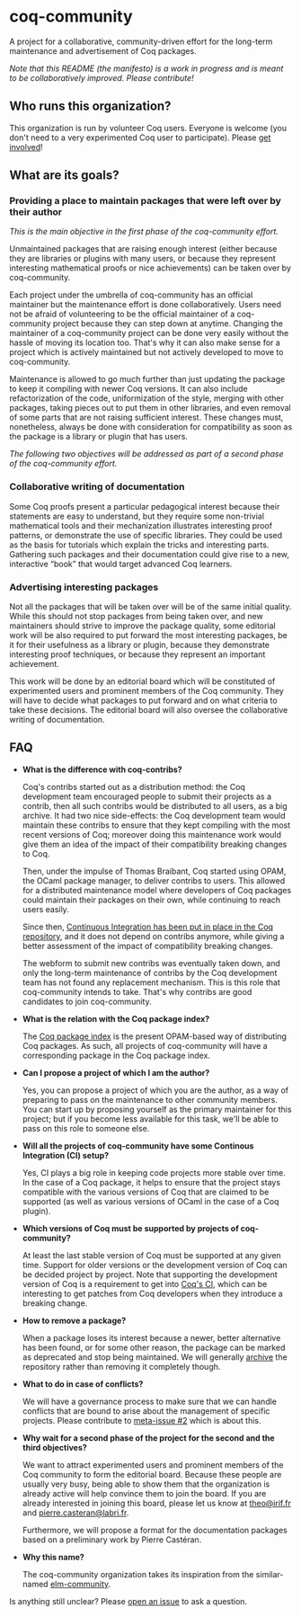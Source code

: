 # coq-community #

A project for a collaborative, community-driven effort for the long-term
maintenance and advertisement of Coq packages.

*Note that this README (the manifesto) is a work in progress and is meant to be
collaboratively improved. Please contribute!*

## Who runs this organization? ##

This organization is run by volunteer Coq users. Everyone is welcome
(you don't need to a very experimented Coq user to participate).
Please [get involved](CONTRIBUTING.md)!

## What are its goals? ##

### Providing a place to maintain packages that were left over by their author ###

*This is the main objective in the first phase of the coq-community effort.*

Unmaintained packages that are raising enough interest (either because they are
libraries or plugins with many users, or because they represent interesting
mathematical proofs or nice achievements) can be taken over by coq-community.

Each project under the umbrella of coq-community has an official maintainer
but the maintenance effort is done collaboratively. Users need not be afraid
of volunteering to be the official maintainer of a coq-community project
because they can step down at anytime. Changing the maintainer of a
coq-community project can be done very easily without the hassle of moving its
location too. That's why it can also make sense for a project which is actively
maintained but not actively developed to move to coq-community.

Maintenance is allowed to go much further than just updating the package to
keep it compiling with newer Coq versions. It can also include refactorization
of the code, uniformization of the style, merging with other packages, taking
pieces out to put them in other libraries, and even removal of some parts that
are not raising sufficient interest. These changes must, nonetheless, always be
done with consideration for compatibility as soon as the package is a library
or plugin that has users.

*The following two objectives will be addressed as part of a second phase of the coq-community effort.*

### Collaborative writing of documentation ###

Some Coq proofs present a particular pedagogical interest because their
statements are easy to understand, but they require some non-trivial
mathematical tools and their mechanization illustrates interesting proof
patterns, or demonstrate the use of specific libraries. They could be used as
the basis for tutorials which explain the tricks and interesting parts.
Gathering such packages and their documentation could give rise to a new,
interactive “book” that would target advanced Coq learners.

### Advertising interesting packages ###

Not all the packages that will be taken over will be of the same initial
quality. While this should not stop packages from being taken over, and new
maintainers should strive to improve the package quality, some editorial work
will be also required to put forward the most interesting packages, be it for
their usefulness as a library or plugin, because they demonstrate interesting
proof techniques, or because they represent an important achievement.

This work will be done by an editorial board which will be constituted of
experimented users and prominent members of the Coq community. They will have
to decide what packages to put forward and on what criteria to take these
decisions. The editorial board will also oversee the collaborative writing of
documentation.

## FAQ ##

- **What is the difference with coq-contribs?**

  Coq's contribs started out as a distribution method: the Coq development team
  encouraged people to submit their projects as a contrib, then all such
  contribs would be distributed to all users, as a big archive.
  It had two nice side-effects: the Coq development team would maintain
  these contribs to ensure that they kept compiling with the most recent
  versions of Coq; moreover doing this maintenance work would give them an idea
  of the impact of their compatibility breaking changes to Coq.

  Then, under the impulse of Thomas Braibant, Coq started using OPAM, the OCaml
  package manager, to deliver contribs to users.
  This allowed for a distributed maintenance model where developers of Coq
  packages could maintain their packages on their own, while continuing to
  reach users easily.

  Since then, [Continuous Integration has been put in place in the Coq repository][Coq-CI],
  and it does not depend on contribs anymore, while giving a better assessment
  of the impact of compatibility breaking changes.

  The webform to submit new contribs was eventually taken down, and only the
  long-term maintenance of contribs by the Coq development team has not found
  any replacement mechanism. This is this role that coq-community intends to
  take. That's why contribs are good candidates to join coq-community.

- **What is the relation with the Coq package index?**

  The [Coq package index](https://coq.inria.fr/packages) is the present
  OPAM-based way of distributing Coq packages. As such, all projects of
  coq-community will have a corresponding package in the Coq package index.

- **Can I propose a project of which I am the author?**

  Yes, you can propose a project of which you are the author, as a way of
  preparing to pass on the maintenance to other community members. You can
  start up by proposing yourself as the primary maintainer for this project;
  but if you become less available for this task, we'll be able to pass on this
  role to someone else.

- **Will all the projects of coq-community have some Continous Integration (CI) setup?**

  Yes, CI plays a big role in keeping code projects more stable over time. In
  the case of a Coq package, it helps to ensure that the project stays
  compatible with the various versions of Coq that are claimed to be supported
  (as well as various versions of OCaml in the case of a Coq plugin).

- **Which versions of Coq must be supported by projects of coq-community?**

  At least the last stable version of Coq must be supported at any given time.
  Support for older versions or the development version of Coq can be decided
  project by project. Note that supporting the development version of Coq is
  a requirement to get into [Coq's CI][Coq-CI], which can be interesting to get
  patches from Coq developers when they introduce a breaking change.

- **How to remove a package?**

  When a package loses its interest because a newer, better alternative has
  been found, or for some other reason, the package can be marked as deprecated
  and stop being maintained. We will generally [archive][archive] the
  repository rather than removing it completely though.

- **What to do in case of conflicts?**

  We will have a governance process to make sure that we can handle conflicts
  that are bound to arise about the management of specific projects. Please
  contribute to [meta-issue #2](https://github.com/coq-community/manifesto/issues/2)
  which is about this.

- **Why wait for a second phase of the project for the second and the third objectives?**

  We want to attract experimented users and prominent members of the Coq
  community to form the editorial board. Because these people are usually very
  busy, being able to show them that the organization is already active will
  help convince them to join the board. If you are already interested in
  joining this board, please let us know at theo@irif.fr and
  pierre.casteran@labri.fr.

  Furthermore, we will propose a format for the documentation packages based
  on a preliminary work by Pierre Castéran.

- **Why this name?**

  The coq-community organization takes its inspiration from the similar-named
  [elm-community](https://github.com/elm-community).

Is anything still unclear? Please [open an issue][meta] to ask a question.

[archive]: https://github.com/coq-community?utf8=%E2%9C%93&q=&type=archived

[Coq-CI]: https://github.com/coq/coq/blob/master/dev/ci/README.md

[meta]: https://github.com/coq-community/manifesto/issues/new?template=meta.md

